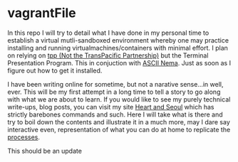 # vagrantFile
In this repo I will try to detail what I have done in my personal time to establish a virtual mutli-sandboxed environment whereby one may practice installing and running virtualmachines/containers with minimal effort.
I plan on relying on <a href=https://github.com/cbbrowne/tpp>tpp (Not the TransPacific Partnership)</a> but the Terminal Presentation Program. This in conjuction with <a href="https://asciinema.org/">ASCII Nema</a>. Just as soon as I figure out how to get it installed.

I have been writing online for sometime, but not a narative sense...in well, ever. This will be my first attempt in a long time to tell a story to go along with what we are about to learn.
If you would like to see my purely technical write-ups, blog posts, you can visit my site <a href="http://xinerama.blogspot.com/">Heart and Seoul</a> which has strictly barebones commands and such. 
Here I will take what is there and try to boil down the contents and illustrate it in a much more, may I dare say interactive even, representation of what you can do at home to replicate the <a href="https://english.stackexchange.com/questions/68583/what-is-the-correct-pronunciation-of-the-word-processes">processes</a>.

This should be an update

